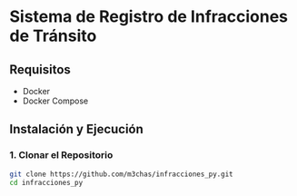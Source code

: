 # Sistema de Registro de Infracciones de Tránsito

## Requisitos

- Docker
- Docker Compose

## Instalación y Ejecución

### 1. Clonar el Repositorio

```bash
git clone https://github.com/m3chas/infracciones_py.git
cd infracciones_py
